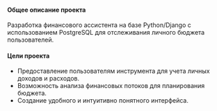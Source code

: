 #### Общее описание проекта
Разработка финансового ассистента на базе Python/Django с использованием PostgreSQL для отслеживания личного бюджета пользователей.

#### Цели проекта
- Предоставление пользователям инструмента для учета личных доходов и расходов.
- Возможность анализа финансовых потоков для планирования бюджета.
- Создание удобного и интуитивно понятного интерфейса.